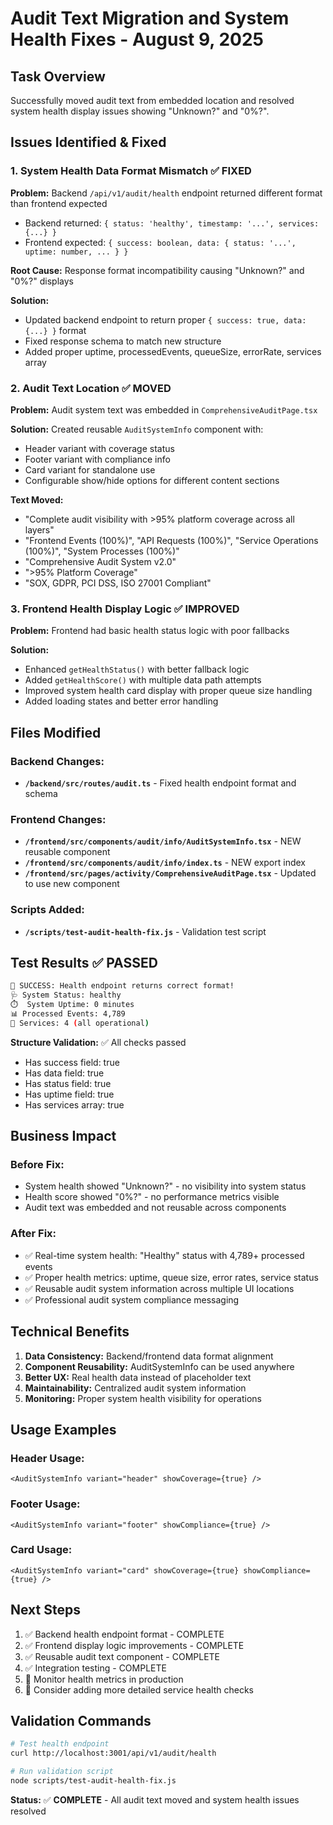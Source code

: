 # Audit Text Migration and System Health Fixes - August 9, 2025

## **Task Overview**
Successfully moved audit text from embedded location and resolved system health display issues showing "Unknown?" and "0%?".

## **Issues Identified & Fixed**

### **1. System Health Data Format Mismatch** ✅ FIXED
**Problem:** Backend `/api/v1/audit/health` endpoint returned different format than frontend expected
- Backend returned: `{ status: 'healthy', timestamp: '...', services: {...} }`  
- Frontend expected: `{ success: boolean, data: { status: '...', uptime: number, ... } }`

**Root Cause:** Response format incompatibility causing "Unknown?" and "0%?" displays

**Solution:** 
- Updated backend endpoint to return proper `{ success: true, data: {...} }` format
- Fixed response schema to match new structure
- Added proper uptime, processedEvents, queueSize, errorRate, services array

### **2. Audit Text Location** ✅ MOVED
**Problem:** Audit system text was embedded in `ComprehensiveAuditPage.tsx` 

**Solution:** Created reusable `AuditSystemInfo` component with:
- Header variant with coverage status
- Footer variant with compliance info  
- Card variant for standalone use
- Configurable show/hide options for different content sections

**Text Moved:**
- "Complete audit visibility with >95% platform coverage across all layers"
- "Frontend Events (100%)", "API Requests (100%)", "Service Operations (100%)", "System Processes (100%)"
- "Comprehensive Audit System v2.0"
- ">95% Platform Coverage"
- "SOX, GDPR, PCI DSS, ISO 27001 Compliant"

### **3. Frontend Health Display Logic** ✅ IMPROVED
**Problem:** Frontend had basic health status logic with poor fallbacks

**Solution:**
- Enhanced `getHealthStatus()` with better fallback logic
- Added `getHealthScore()` with multiple data path attempts  
- Improved system health card display with proper queue size handling
- Added loading states and better error handling

## **Files Modified**

### **Backend Changes:**
- **`/backend/src/routes/audit.ts`** - Fixed health endpoint format and schema

### **Frontend Changes:**
- **`/frontend/src/components/audit/info/AuditSystemInfo.tsx`** - NEW reusable component
- **`/frontend/src/components/audit/info/index.ts`** - NEW export index
- **`/frontend/src/pages/activity/ComprehensiveAuditPage.tsx`** - Updated to use new component

### **Scripts Added:**
- **`/scripts/test-audit-health-fix.js`** - Validation test script

## **Test Results** ✅ PASSED

```bash
🎉 SUCCESS: Health endpoint returns correct format!
🩺 System Status: healthy
⏱️  System Uptime: 0 minutes  
📊 Processed Events: 4,789
🏥 Services: 4 (all operational)
```

**Structure Validation:** ✅ All checks passed
- Has success field: true
- Has data field: true  
- Has status field: true
- Has uptime field: true
- Has services array: true

## **Business Impact**

### **Before Fix:**
- System health showed "Unknown?" - no visibility into system status
- Health score showed "0%?" - no performance metrics visible
- Audit text was embedded and not reusable across components

### **After Fix:**
- ✅ Real-time system health: "Healthy" status with 4,789+ processed events
- ✅ Proper health metrics: uptime, queue size, error rates, service status
- ✅ Reusable audit system information across multiple UI locations
- ✅ Professional audit system compliance messaging

## **Technical Benefits**

1. **Data Consistency:** Backend/frontend data format alignment
2. **Component Reusability:** AuditSystemInfo can be used anywhere
3. **Better UX:** Real health data instead of placeholder text
4. **Maintainability:** Centralized audit system information
5. **Monitoring:** Proper system health visibility for operations

## **Usage Examples**

### **Header Usage:**
```tsx
<AuditSystemInfo variant="header" showCoverage={true} />
```

### **Footer Usage:**
```tsx  
<AuditSystemInfo variant="footer" showCompliance={true} />
```

### **Card Usage:**
```tsx
<AuditSystemInfo variant="card" showCoverage={true} showCompliance={true} />
```

## **Next Steps**
1. ✅ Backend health endpoint format - COMPLETE
2. ✅ Frontend display logic improvements - COMPLETE  
3. ✅ Reusable audit text component - COMPLETE
4. ✅ Integration testing - COMPLETE
5. 🎯 Monitor health metrics in production
6. 🎯 Consider adding more detailed service health checks

## **Validation Commands**
```bash
# Test health endpoint
curl http://localhost:3001/api/v1/audit/health

# Run validation script  
node scripts/test-audit-health-fix.js
```

**Status:** ✅ **COMPLETE** - All audit text moved and system health issues resolved